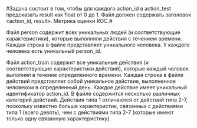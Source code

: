 #Задача состоит в том, чтобы для каждого action_id в action_test предсказать result как float от 0 до 1. Файл должен содержать заголовок «action_id, result». Метрика оценки ROC.#

Файл person содержит всех уникальных людей (и соответствующие характеристики), которые выполняли действия с течением времени. Каждая строка в файле представляет уникального человека. У каждого человека есть уникальный person_id.

Файл action_train содержит все уникальные действия (и соответствующие характеристики действий), которые каждый человек выполнял в течение определенного времени. Каждая строка в файле действий представляет собой уникальное действие, выполненное человеком в определенный день. Каждое действие имеет уникальный идентификатор action_id. В файле содержится несколько различных категорий действий. Действия типа 1 отличаются от действий типа 2-7, поскольку известно больше характеристик, связанных с действиями типа 1 (всего девять), чем с действиями типа 2-7 (которые имеют только одну связанную характеристику).
